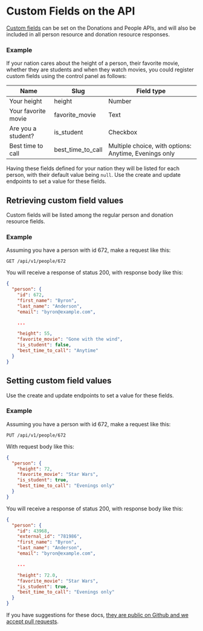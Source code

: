 Custom Fields on the API
========================

[Custom fields](http://nationbuilder.com/custom_fields) can be set on the Donations and People APIs, and will also be included in all person resource and donation resource responses.

### Example

If your nation cares about the height of a person, their favorite movie, whether they are students and when they watch movies, you could register custom fields using the control panel as follows:

Name                | Slug              | Field type
--------------------|-------------------|-----------
Your height         | height            | Number
Your favorite movie | favorite_movie    | Text
Are you a student?  | is_student        | Checkbox
Best time to call   | best\_time\_to_call | Multiple choice, with options: Anytime, Evenings only

Having these fields defined for your nation they will be listed for each person, with their default value being `null`. Use the create and update endpoints to set a value for these fields.


Retrieving custom field values
------------------------------

Custom fields will be listed among the regular person and donation resource fields.

### Example

Assuming you have a person with id 672, make a request like this:

```
GET /api/v1/people/672
```

You will receive a response of status 200, with response body like this:

```json
{
  "person": {
    "id": 672,
    "first_name": "Byron",
    "last_name": "Anderson",
    "email": "byron@example.com",

    ...

    "height": 55,
    "favorite_movie": "Gone with the wind",
    "is_student": false,
    "best_time_to_call": "Anytime"
  }
}
```


Setting custom field values
---------------------------

Use the create and update endpoints to set a value for these fields.

### Example

Assuming you have a person with id 672, make a request like this:

```
PUT /api/v1/people/672
```

With request body like this:

```json
{
  "person": {
    "height": 72,
    "favorite_movie": "Star Wars",
    "is_student": true,
    "best_time_to_call": "Evenings only"
  }
}
```

You will receive a response of status 200, with response body like this:


```json
{
  "person": {
    "id": 43968,
    "external_id": "781986",
    "first_name": "Byron",
    "last_name": "Anderson",
    "email": "byron@example.com",

    ...

    "height": 72.0,
    "favorite_movie": "Star Wars",
    "is_student": true,
    "best_time_to_call": "Evenings only"
  }
}
```


If you have suggestions for these docs, [they are public on Github and we accept pull requests](https://github.com/3dna/api_docs/blob/master/doc/people_api.md).
